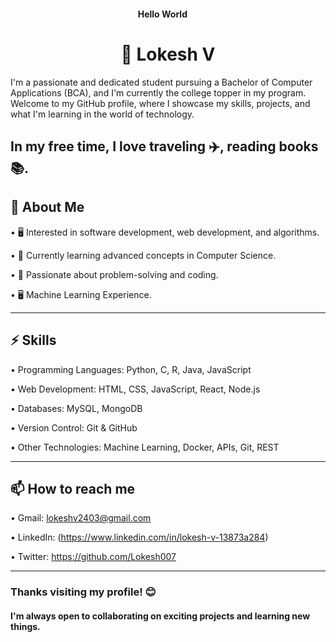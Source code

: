 <h4 align="center">Hello World <img src="https://github.com/TheDudeThatCode/TheDudeThatCode/blob/master/Assets/Earth.gif" width="14px"></h4>


<h1 align="center">👋 Lokesh V</h1>
I'm a passionate and dedicated student pursuing a Bachelor of Computer Applications (BCA), and I'm currently the college topper in my program.
Welcome to my GitHub profile, where I showcase my skills, projects, and what I'm learning in the world of technology.

In my free time, I love traveling ✈️, reading books 📚.
---

## 🔭 About Me

•	🖥️ Interested in software development, web development, and algorithms.

•	🌱 Currently learning advanced concepts in Computer Science.

•	🤖 Passionate about problem-solving and coding.

•	🖥️ Machine Learning Experience.

---

## ⚡ Skills

•	Programming Languages: Python, C, R, Java, JavaScript

•	Web Development: HTML, CSS, JavaScript, React, Node.js

•	Databases: MySQL, MongoDB

•	Version Control: Git & GitHub

•	Other Technologies: Machine Learning, Docker, APIs, Git, REST

---

## 📫 How to reach me

•	Gmail: lokeshv2403@gmail.com

•	LinkedIn: (https://www.linkedin.com/in/lokesh-v-13873a284)

•	Twitter: https://github.com/Lokesh007

---

### Thanks visiting my profile! 😊 
#### I'm always open to collaborating on exciting projects and learning new things.

